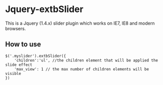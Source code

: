 Jquery-extbSlider
=================

This is a Jquery (1.4.x) slider plugin which works on IE7, IE8 and modern browsers.


## How to use
    $('.myslider').extbSlider({
        'children':'ul', //the children element that will be applied the slide effect
        'max_view': 1 // the max number of children elements will be visible
    })
